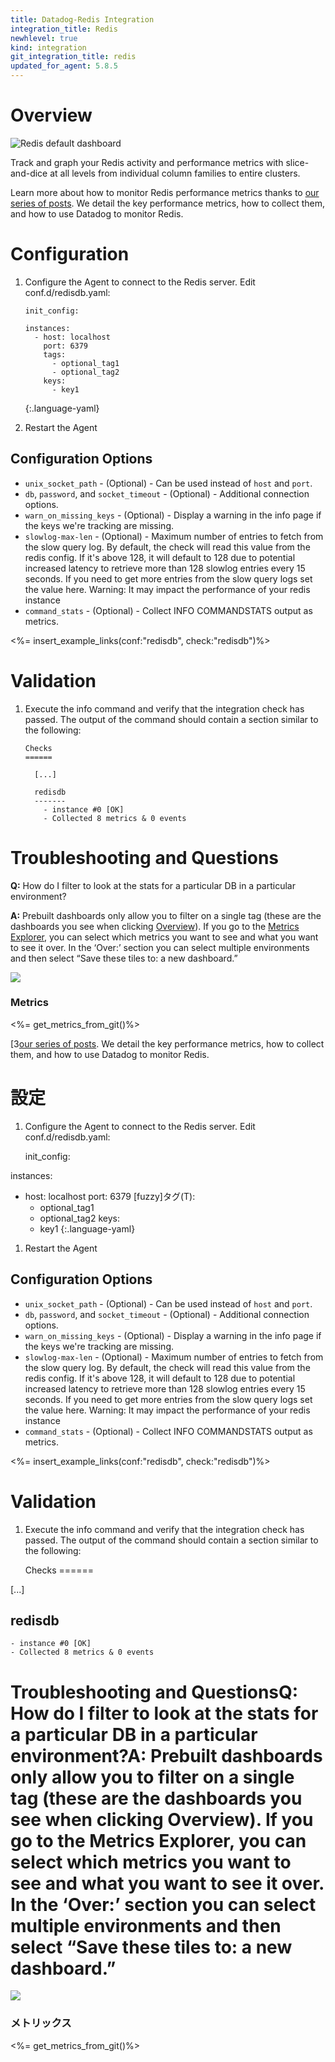 ```yaml
---
title: Datadog-Redis Integration
integration_title: Redis
newhlevel: true
kind: integration
git_integration_title: redis
updated_for_agent: 5.8.5
---
```


# Overview

![Redis default dashboard](/static/images/redis.png)

Track and graph your Redis activity and performance metrics with slice-and-dice at all levels
from individual column families to entire clusters.

Learn more about how to monitor Redis performance metrics thanks to
[our series of posts](https://www.datadoghq.com/blog/how-to-monitor-redis-performance-metrics/).
We detail the key performance metrics, how to collect them, and how to use Datadog to monitor Redis.

# Configuration

1.  Configure the Agent to connect to the Redis server. Edit conf.d/redisdb.yaml:

        init_config:

        instances:
          - host: localhost
            port: 6379
            tags:
              - optional_tag1
              - optional_tag2
            keys:
              - key1
    {:.language-yaml}

1.  Restart the Agent

## Configuration Options

* `unix_socket_path` - (Optional) - Can be used instead of `host` and `port`.
* `db`, `password`, and `socket_timeout` - (Optional) - Additional connection options.
* `warn_on_missing_keys` - (Optional) - Display a warning in the info page if the keys we're tracking are missing.
* `slowlog-max-len` - (Optional) - Maximum number of entries to fetch from the slow query log. By default, the check will
        read this value from the redis config. If it's above 128, it will default to 128 due to potential increased latency
        to retrieve more than 128 slowlog entries every 15 seconds. If you need to get more entries from the slow query logs
        set the value here. Warning: It may impact the performance of your redis instance
* `command_stats` - (Optional) - Collect INFO COMMANDSTATS output as metrics.

<%= insert_example_links(conf:"redisdb", check:"redisdb")%>

# Validation

1.  Execute the info command and verify that the integration check has passed. The output of the command should contain a section similar to the following:

        Checks
        ======

          [...]

          redisdb
          -------
            - instance #0 [OK]
            - Collected 8 metrics & 0 events

#  Troubleshooting and Questions

**Q:** How do I filter to look at the stats for a particular DB in a particular environment?

**A:** Prebuilt dashboards only allow you to filter on a single tag
(these are the dashboards you see when
clicking [Overview][2]). If you go to the [Metrics Explorer][3], you can select which
metrics you want to see and what you want to see it over.  In the ‘Over:’ section
you can select multiple environments and then select “Save these tiles to: a new dashboard.”

![](/static/images/metric-explorer-redis.png)

### Metrics

<%= get_metrics_from_git()%>

[2]: https://app.datadoghq.com/account/overview
[3[our series of posts](https://www.datadoghq.com/blog/how-to-monitor-redis-performance-metrics/). We detail the key performance metrics, how to collect them, and how to use Datadog to monitor Redis.

# 設定

1.  Configure the Agent to connect to the Redis server. Edit conf.d/redisdb.yaml:

    init_config:

instances:
  - host: localhost
    port: 6379
    [fuzzy]タグ(T):
      - optional_tag1
      - optional_tag2
    keys:
      - key1
{:.language-yaml}

1.  Restart the Agent

## Configuration Options

* `unix_socket_path` - (Optional) - Can be used instead of `host` and `port`.
* `db`, `password`, and `socket_timeout` - (Optional) - Additional connection options.
* `warn_on_missing_keys` - (Optional) - Display a warning in the info page if the keys we're tracking are missing.
* `slowlog-max-len` - (Optional) - Maximum number of entries to fetch from the slow query log. By default, the check will  read this value from the redis config. If it's above 128, it will default to 128 due to potential increased latency  to retrieve more than 128 slowlog entries every 15 seconds. If you need to get more entries from the slow query logs  set the value here. Warning: It may impact the performance of your redis instance
* `command_stats` - (Optional) - Collect INFO COMMANDSTATS output as metrics.

<%= insert_example_links(conf:"redisdb", check:"redisdb")%>

# Validation

1.  Execute the info command and verify that the integration check has passed. The output of the command should contain a section similar to the following:

    Checks
======

  [...]

  redisdb
  -------
    - instance #0 [OK]
    - Collected 8 metrics & 0 events

#  Troubleshooting and Questions**Q:** How do I filter to look at the stats for a particular DB in a particular environment?[][2][][3]**A:** Prebuilt dashboards only allow you to filter on a single tag (these are the dashboards you see when clicking Overview). If you go to the Metrics Explorer, you can select which metrics you want to see and what you want to see it over. In the ‘Over:’ section you can select multiple environments and then select “Save these tiles to: a new dashboard.”

![](/static/images/metric-explorer-redis.png)

### メトリックス

<%= get_metrics_from_git()%>

[2]: https://app.datadoghq.com/account/overview
[3]: https://app.datadoghq.com/metric/explorer

